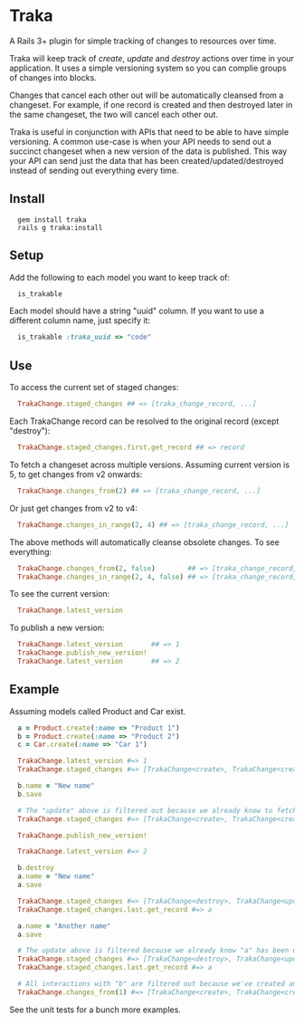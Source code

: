 # Traka

A Rails 3+ plugin for simple tracking of changes to resources over time.

Traka will keep track of *create*, *update* and *destroy* actions over time in your application. It uses a simple versioning
system so you can complie groups of changes into blocks.

Changes that cancel each other out will be automatically cleansed from a changeset. For example, if one record is
created and then destroyed later in the same changeset, the two will cancel each other out.

Traka is useful in conjunction with APIs that need to be able to have simple versioning. A common use-case is when your
API needs to send out a succinct changeset when a new version of the data is published. This way your API can send just the data
that has been created/updated/destroyed instead of sending out everything every time.

## Install

```
  gem install traka
  rails g traka:install
```

## Setup

Add the following to each model you want to keep track of:

```ruby 
  is_trakable
```

Each model should have a string "uuid" column. If you want to use a different column name, just specify it:

```ruby 
  is_trakable :traka_uuid => "code"
```

## Use

To access the current set of staged changes:

```ruby 
  TrakaChange.staged_changes ## => [traka_change_record, ...]
```

Each TrakaChange record can be resolved to the original record (except "destroy"):

```ruby 
  TrakaChange.staged_changes.first.get_record ## => record
```

To fetch a changeset across multiple versions. Assuming current version is 5, to get changes from v2 onwards:

```ruby 
  TrakaChange.changes_from(2) ## => [traka_change_record, ...]
```

Or just get changes from v2 to v4:

```ruby 
  TrakaChange.changes_in_range(2, 4) ## => [traka_change_record, ...]
```

The above methods will automatically cleanse obsolete changes. To see everything:

```ruby 
  TrakaChange.changes_from(2, false)        ## => [traka_change_record, ...]
  TrakaChange.changes_in_range(2, 4, false) ## => [traka_change_record, ...]
```

To see the current version:

```ruby 
  TrakaChange.latest_version
```

To publish a new version:

```ruby 
  TrakaChange.latest_version       ## => 1
  TrakaChange.publish_new_version!
  TrakaChange.latest_version       ## => 2
```

## Example

Assuming models called Product and Car exist.

```ruby 
  a = Product.create(:name => "Product 1")
  b = Product.create(:name => "Product 2")
  c = Car.create(:name => "Car 1")

  TrakaChange.latest_version #=> 1
  TrakaChange.staged_changes #=> [TrakaChange<create>, TrakaChange<create>, TrakaChange<create>]

  b.name = "New name"
  b.save

  # The "update" above is filtered out because we already know to fetch "b" because it's just been created.
  TrakaChange.staged_changes #=> [TrakaChange<create>, TrakaChange<create>, TrakaChange<create>]

  TrakaChange.publish_new_version!

  TrakaChange.latest_version #=> 2

  b.destroy
  a.name = "New name"
  a.save

  TrakaChange.staged_changes #=> [TrakaChange<destroy>, TrakaChange<update>]
  TrakaChange.staged_changes.last.get_record #=> a

  a.name = "Another name"
  a.save

  # The update above is filtered because we already know "a" has been updated in this changeset.
  TrakaChange.staged_changes #=> [TrakaChange<destroy>, TrakaChange<update>]
  TrakaChange.staged_changes.last.get_record #=> a

  # All interactions with "b" are filtered out because we've created and destroyed it in the same changeset: v1+v2.
  TrakaChange.changes_from(1) #=> [TrakaChange<create>, TrakaChange<create>, TrakaChange<update>]
```

See the unit tests for a bunch more examples.
